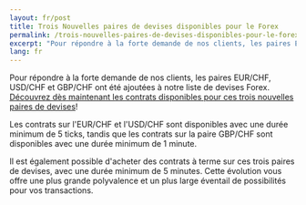 ```yaml
---
layout: fr/post
title: Trois Nouvelles paires de devises disponibles pour le Forex
permalink: /trois-nouvelles-paires-de-devises-disponibles-pour-le-forex/
excerpt: "Pour répondre à la forte demande de nos clients, les paires EUR/CHF, USD/CHF et GBP/CHF ont été ajoutées à notre liste de devises Forex. Découvrez dès maintenant les contrats disponibles pour ces trois nouvelles...."
lang: fr  
---
```



Pour répondre à la forte demande de nos clients, les paires EUR/CHF, USD/CHF et GBP/CHF ont été ajoutées à notre liste de devises Forex. [Découvrez dès maintenant les contrats disponibles pour ces trois nouvelles paires de devises](hhttps://www.binary.com/d/trade.cgi?market=forex&time=5m&form_name=risefall&expiry_type=duration&amount_type=payout&H=S0P&currency=USD&underlying_symbol=frxEURCHF&amount=100&date_start=now&type=CALL&L=S0P&l=FR&utm_source=blog&utm_medium=social&utm_campaign=whatsnew)!

Les contrats sur l'EUR/CHF et l'USD/CHF sont disponibles avec une durée minimum de 5 ticks, tandis que les contrats sur la paire GBP/CHF sont disponibles avec une durée minimum de 1 minute.

Il est également possible d'acheter des contrats à terme sur ces trois paires de devises, avec une durée minimum de 5 minutes. Cette évolution vous offre une plus grande polyvalence et un plus large éventail de possibilités pour vos transactions.
